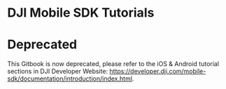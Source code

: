 # DJI Mobile SDK Tutorials

# Deprecated

This Gitbook is now deprecated, please refer to the iOS & Android tutorial sections in DJI Developer Website: <https://developer.dji.com/mobile-sdk/documentation/introduction/index.html>.
